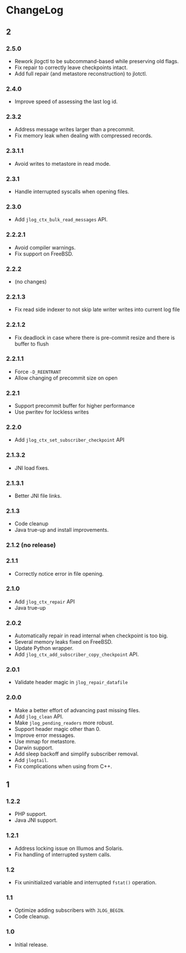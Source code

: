 # ChangeLog

## 2

### 2.5.0

* Rework jlogctl to be subcommand-based while preserving old flags.
* Fix repair to correctly leave checkpoints intact.
* Add full repair (and metastore reconstruction) to jlotctl.

### 2.4.0

* Improve speed of assessing the last log id.

### 2.3.2

* Address message writes larger than a precommit.
* Fix memory leak when dealing with compressed records.

### 2.3.1.1

* Avoid writes to metastore in read mode.

### 2.3.1

* Handle interrupted syscalls when opening files.

### 2.3.0

* Add `jlog_ctx_bulk_read_messages` API.

### 2.2.2.1

* Avoid compiler warnings.
* Fix support on FreeBSD.

### 2.2.2

* (no changes)

### 2.2.1.3

* Fix read side indexer to not skip late writer writes into current log file

### 2.2.1.2

* Fix deadlock in case where there is pre-commit resize and there is buffer to flush

### 2.2.1.1

* Force `-D_REENTRANT`
* Allow changing of precommit size on open

### 2.2.1

* Support precommit buffer for higher performance
* Use pwritev for lockless writes

### 2.2.0

* Add `jlog_ctx_set_subscriber_checkpoint` API

### 2.1.3.2

* JNI load fixes.

### 2.1.3.1

* Better JNI file links.

### 2.1.3

* Code cleanup
* Java true-up and install improvements.

### 2.1.2 (no release)

### 2.1.1

* Correctly notice error in file opening.

### 2.1.0

* Add `jlog_ctx_repair` API
* Java true-up

### 2.0.2

* Automatically repair in read internal when checkpoint is too big.
* Several memory leaks fixed on FreeBSD.
* Update Python wrapper.
* Add `jlog_ctx_add_subscriber_copy_checkpoint` API.

### 2.0.1

* Validate header magic in `jlog_repair_datafile`

### 2.0.0

* Make a better effort of advancing past missing files.
* Add `jlog_clean` API.
* Make `jlog_pending_readers` more robust.
* Support header magic other than 0.
* Improve error messages.
* Use mmap for metastore.
* Darwin support.
* Add sleep backoff and simplify subscriber removal.
* Add `jlogtail`.
* Fix complications when using from C++.

## 1

### 1.2.2

* PHP support.
* Java JNI support.

### 1.2.1

* Address locking issue on Illumos and Solaris.
* Fix handling of interrupted system calls.

### 1.2

* Fix uninitialized variable and interrupted `fstat()` operation.

### 1.1

* Optimize adding subscribers with `JLOG_BEGIN`.
* Code cleanup.

### 1.0

* Initial release.
